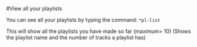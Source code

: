 #View all your playlists

You can see all your playlists by typing the command: `*pl-list`

This will show all the playlists you have made so far (maximum= 10)
(Shows the playlist name and the number of tracks a playlist has)
